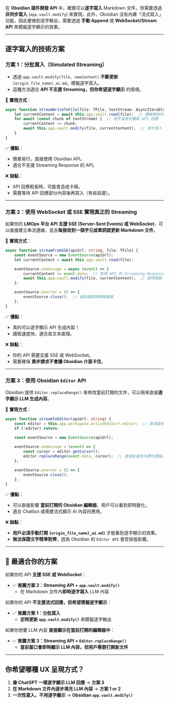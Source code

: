 在 **Obsidian 插件開發 API** 中，確實可以**逐字寫入** Markdown 文件，但需要透過 **非同步寫入** (`app.vault.modify`) 來實現。此外，Obsidian 沒有內建「流式寫入」功能，因此要做到逐字輸出，需要透過 **手動 Append** 或 **WebSocket/Stream API** 來模擬逐字顯示的效果。

---

## **逐字寫入的技術方案**

### 方案 1：**分批寫入（Simulated Streaming）**

- 透過 `app.vault.modify(file, newContent)` **不斷更新** `{origin_file_name}_ai.md`，模擬逐字寫入。
- 這種方法適合 **API 不支援 Streaming，但你希望逐字顯示** 的情境。

🔹 **實現方式**：

```typescript
async function streamWriteToFile(file: TFile, textStream: AsyncIterable<string>) {
    let currentContent = await this.app.vault.read(file);  // 讀取現有內容
    for await (const chunk of textStream) {  // 逐字或逐句獲取 API 回應
        currentContent += chunk;
        await this.app.vault.modify(file, currentContent);  // 逐步寫入
    }
}
```

✅ **優點**：

- 簡單易行，直接使用 Obsidian API。
- 適合不支援 Streaming Response 的 API。

❌ **缺點**：

- API 回應較長時，可能會造成卡頓。
- 需要等待 API 回應部分內容後再寫入（有些延遲）。

---

### 方案 2：**使用 WebSocket 或 SSE 實現真正的 Streaming**

如果你的 **LMOps 平台 API 支援 SSE (Server-Sent Events) 或 WebSocket**，可以直接建立串流連線，並且**每接收到一個字元或單詞就更新 Markdown 文件**。

🔹 **實現方式**：

```typescript
async function streamFromSSE(apiUrl: string, file: TFile) {
    const eventSource = new EventSource(apiUrl);
    let currentContent = await this.app.vault.read(file);

    eventSource.onmessage = async (event) => {
        currentContent += event.data;  // 取得 API 的 Streaming Response
        await this.app.vault.modify(file, currentContent);  // 即時更新 Obsidian 文件
    };

    eventSource.onerror = () => {
        eventSource.close();  // 遇到錯誤時關閉連線
    };
}
```

✅ **優點**：

- 真的可以逐字顯示 API 生成內容！
- 讀取速度快，適合長文本處理。

❌ **缺點**：

- 你的 API 需要支援 SSE 或 WebSocket。
- 需要確保 **異步請求不會讓 Obsidian 介面卡住**。

---

### 方案 3：**使用 Obsidian `Editor` API**

Obsidian 提供 `Editor.replaceRange()` 來修改當前打開的文件，可以用來直接**逐字顯示 LLM 生成內容**。

🔹 **實現方式**：

```typescript
async function streamToEditor(apiUrl: string) {
    const editor = this.app.workspace.activeEditor?.editor;  // 取得當前打開的編輯器
    if (!editor) return;

    const eventSource = new EventSource(apiUrl);
    
    eventSource.onmessage = (event) => {
        const cursor = editor.getCursor();
        editor.replaceRange(event.data, cursor);  // 直接在當前光標位置插入文字
    };

    eventSource.onerror = () => {
        eventSource.close();
    };
}
```

✅ **優點**：

- 可以直接影響 **當前打開的 Obsidian 編輯器**，用戶可以看到即時變化。
- 適合 Chatbot 或需要流式顯示 AI 內容的應用。

❌ **缺點**：

- **用戶必須手動打開 `{origin_file_name}_ai.md}`** 才能看到逐字顯示的效果。
- **無法保證文字精準對齊**，因為 Obsidian 的 `Editor API` 會受排版影響。

---

## **🔹 最適合你的方案**

如果你的 API **支援 SSE 或 WebSocket**：

- ✅ **推薦方案 2：Streaming API + `app.vault.modify()`**
    - 在 Markdown 文件內**即時逐字寫入** LLM 內容

如果你的 API **不支援流式回應，但希望模擬逐字顯示**：

- ✅ **推薦方案 1：分批寫入**
    - **定時更新 `app.vault.modify()`** 來模擬逐字輸出

如果你想要 LLM 內容 **直接顯示在當前打開的編輯器中**：

- ✅ **推薦方案 3：Streaming API + `Editor.replaceRange()`**
    - **當前窗口會即時顯示 LLM 內容，但用戶需要打開新文件**

---

## **你希望哪種 UX 呈現方式？**

1. **像 ChatGPT 一樣逐字顯示 LLM 回應** → **方案 3**
2. **在 Markdown 文件內逐步填充 LLM 內容** → **方案 1 or 2**
3. **一次性寫入，不用逐字顯示** → **Obsidian `app.vault.modify()`**
